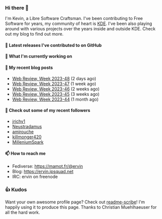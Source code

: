 ### Hi there 👋

I'm Kevin, a Libre Software Craftsman. I've been contributing to Free Software for years,
my community of heart is [KDE](https://kde.org). I've been also playing around with various
projects over the years inside and outside KDE. Check out my blog to find out more.

#### 🔭 Latest releases I've contributed to on GitHub


#### 🌱 What I'm currently working on


#### 📜 My recent blog posts

- [Web Review, Week 2023-48](https://ervin.ipsquad.net/blog/2023/12/01/web-review-week-2023-48/) (2 days ago)
- [Web Review, Week 2023-47](https://ervin.ipsquad.net/blog/2023/11/24/web-review-week-2023-47/) (1 week ago)
- [Web Review, Week 2023-46](https://ervin.ipsquad.net/blog/2023/11/17/web-review-week-2023-46/) (2 weeks ago)
- [Web Review, Week 2023-45](https://ervin.ipsquad.net/blog/2023/11/11/web-review-week-2023-45/) (3 weeks ago)
- [Web Review, Week 2023-44](https://ervin.ipsquad.net/blog/2023/11/03/web-review-week-2023-44/) (1 month ago)

#### 👯 Check out some of my recent followers

- [jrichy1](https://github.com/jrichy1)
- [Neustradamus](https://github.com/Neustradamus)
- [amirouche](https://github.com/amirouche)
- [killmonger420](https://github.com/killmonger420)
- [MilleniumSpark](https://github.com/MilleniumSpark)

#### 📫 How to reach me

- Fediverse: https://mamot.fr/@ervin
- Blog: https://ervin.ipsquad.net
- IRC: ervin on freenode

### 👍 Kudos

Want your own awesome profile page? Check out [readme-scribe](https://github.com/muesli/readme-scribe)!
I'm happily using it to produce this page. Thanks to Christian Muehlhaeuser for all the hard work.

